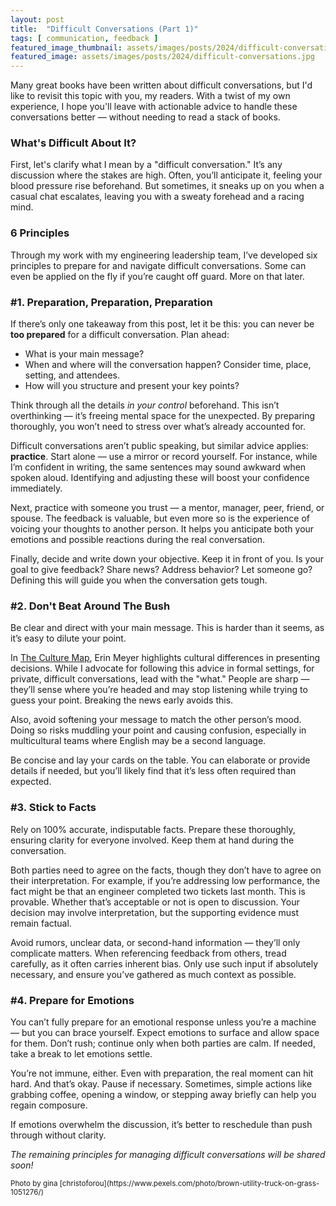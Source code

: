 ```yaml
---
layout: post
title:  "Difficult Conversations (Part 1)"
tags: [ communication, feedback ]
featured_image_thumbnail: assets/images/posts/2024/difficult-conversations_thumbnail.jpg
featured_image: assets/images/posts/2024/difficult-conversations.jpg
---
```

Many great books have been written about difficult conversations, but I'd like to revisit this topic with you, my readers. With a twist of my own experience, I hope you'll leave with actionable advice to handle these conversations better — without needing to read a stack of books.

<!--more-->

### What's Difficult About It?

First, let's clarify what I mean by a "difficult conversation." It’s any discussion where the stakes are high. Often, you’ll anticipate it, feeling your blood pressure rise beforehand. But sometimes, it sneaks up on you when a casual chat escalates, leaving you with a sweaty forehead and a racing mind.

### 6 Principles

Through my work with my engineering leadership team, I’ve developed six principles to prepare for and navigate difficult conversations. Some can even be applied on the fly if you’re caught off guard. More on that later.

### #1. Preparation, Preparation, Preparation

If there’s only one takeaway from this post, let it be this: you can never be **too prepared** for a difficult conversation. Plan ahead:
- What is your main message?
- When and where will the conversation happen? Consider time, place, setting, and attendees.
- How will you structure and present your key points?

Think through all the details _in your control_ beforehand. This isn’t overthinking — it’s freeing mental space for the unexpected. By preparing thoroughly, you won’t need to stress over what’s already accounted for.

Difficult conversations aren’t public speaking, but similar advice applies: **practice**. Start alone — use a mirror or record yourself. For instance, while I’m confident in writing, the same sentences may sound awkward when spoken aloud. Identifying and adjusting these will boost your confidence immediately.

Next, practice with someone you trust — a mentor, manager, peer, friend, or spouse. The feedback is valuable, but even more so is the experience of voicing your thoughts to another person. It helps you anticipate both your emotions and possible reactions during the real conversation.

Finally, decide and write down your objective. Keep it in front of you. Is your goal to give feedback? Share news? Address behavior? Let someone go? Defining this will guide you when the conversation gets tough.


### #2. Don't Beat Around The Bush

Be clear and direct with your main message. This is harder than it seems, as it’s easy to dilute your point.

In [The Culture Map](https://www.goodreads.com/book/show/22085568-the-culture-map), Erin Meyer highlights cultural differences in presenting decisions. While I advocate for following this advice in formal settings, for private, difficult conversations, lead with the "what." People are sharp — they’ll sense where you’re headed and may stop listening while trying to guess your point. Breaking the news early avoids this.

Also, avoid softening your message to match the other person’s mood. Doing so risks muddling your point and causing confusion, especially in multicultural teams where English may be a second language.

Be concise and lay your cards on the table. You can elaborate or provide details if needed, but you’ll likely find that it’s less often required than expected.


### #3. Stick to Facts

Rely on 100% accurate, indisputable facts. Prepare these thoroughly, ensuring clarity for everyone involved. Keep them at hand during the conversation.

Both parties need to agree on the facts, though they don’t have to agree on their interpretation. For example, if you’re addressing low performance, the fact might be that an engineer completed two tickets last month. This is provable. Whether that’s acceptable or not is open to discussion. Your decision may involve interpretation, but the supporting evidence must remain factual.

Avoid rumors, unclear data, or second-hand information — they’ll only complicate matters. When referencing feedback from others, tread carefully, as it often carries inherent bias. Only use such input if absolutely necessary, and ensure you’ve gathered as much context as possible.

### #4. Prepare for Emotions

You can’t fully prepare for an emotional response unless you’re a machine — but you can brace yourself. Expect emotions to surface and allow space for them. Don’t rush; continue only when both parties are calm. If needed, take a break to let emotions settle.

You’re not immune, either. Even with preparation, the real moment can hit hard. And that’s okay. Pause if necessary. Sometimes, simple actions like grabbing coffee, opening a window, or stepping away briefly can help you regain composure.

If emotions overwhelm the discussion, it’s better to reschedule than push through without clarity.


_The remaining principles for managing difficult conversations will be shared soon!_

<small>
  Photo by gina [christoforou](https://www.pexels.com/photo/brown-utility-truck-on-grass-1051276/)
</small>